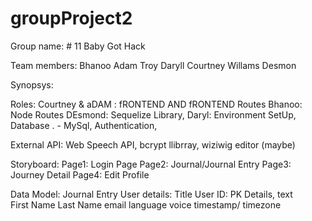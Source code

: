 # groupProject2

Group name: # 11 Baby Got Hack

Team members:
      Bhanoo
      Adam Troy
      Daryll
      Courtney Willams
      Desmon
   
Synopsys:


Roles:
Courtney & aDAM : fRONTEND AND fRONTEND Routes
Bhanoo: Node Routes
DEsmond: Sequelize Library, 
Daryl: Environment SetUp, Database .  - MySql, Authentication,


External API: Web Speech API, bcrypt llibrray, wiziwig editor (maybe)


      
      
Storyboard:
Page1: Login Page 
Page2: Journal/Journal Entry
Page3: Journey Detail
Page4: Edit Profile

Data Model:                     Journal Entry 
User details:                    Title 
User ID: PK                      Details, text  
First Name
Last Name 
email 
language 
voice
timestamp/ timezone 


 
